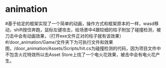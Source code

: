 # animation
#基于给定的框架实现了一个简单的动画，操作方式和框架原本的一样，wasd移动，shift按住奔跑，鼠标左键攻击，给场景中4跟较细的柱子附加了碰撞检测，被刀击中会有动画效果，（打开exe文件正对的柱子就有该效果）
#/door_animation/Game/文件夹下为可执行文件和效果图，/door_animation/Assets/Scripts/hit.cs为碰撞检测的代码，因为项目文件中不包含火花特效所以去Asset Store上找了一个电火花效果，被击中会有电火花产生。
